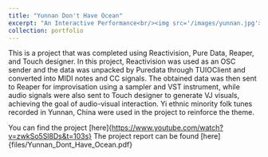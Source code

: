 ```yaml
---
title: "Yunnan Don't Have Ocean"
excerpt: "An Interactive Performance<br/><img src='/images/yunnan.jpg'>"
collection: portfolio
---
```


This is a project that was completed using Reactivision, Pure Data, Reaper, and Touch designer. In this project, Reactivision was used as an OSC sender and the data was unpacked by Puredata through TUIOClient and converted into MIDI notes and CC signals. The obtained data was then sent to Reaper for improvisation using a sampler and VST instrument, while audio signals were also sent to Touch designer to generate VJ visuals, achieving the goal of audio-visual interaction. Yi ethnic minority folk tunes recorded in Yunnan, China were used in the project to reinforce the theme.

You can find the project [here]{https://www.youtube.com/watch?v=zwkSo5Sl8Ds&t=103s}
The project report can be found [here]{files/Yunnan_Dont_Have_Ocean.pdf}
